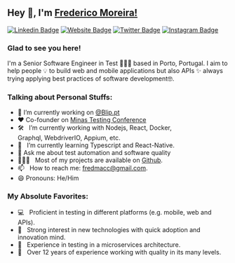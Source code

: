 ## Hey 👋, I'm [Frederico Moreira!](https://github.com/fredmoreira)

[![Linkedin Badge](https://img.shields.io/badge/-LinkedIn-0e76a8?style=flat-square&logo=Linkedin&logoColor=white)](https://www.linkedin.com/in/fredcmoreira/)
[![Website Badge](https://img.shields.io/badge/Website-3b5998?style=flat-square&logo=google-chrome&logoColor=white)](https://fredmoreira.com/)
[![Twitter Badge](https://img.shields.io/badge/-Twitter-00acee?style=flat-square&logo=Twitter&logoColor=white)](https://twitter.com/fredaomoreira)
[![Instagram Badge](https://img.shields.io/badge/-Instagram-e4405f?style=flat-square&logo=Instagram&logoColor=white)](https://www.instagram.com/fredaomoreira/)


### Glad to see you here! 
I'm a Senior Software Engineer in Test 👨🏻‍💻 based in Porto, Portugal. I aim to help people 💡 to build web and mobile applications but also APIs ✨ always trying applying best practices of software development🤓.

### Talking about Personal Stuffs:

- 🔭 I’m currently working on [@Blip.pt](https://blip.pt/)
- :heart: Co-founder on [Minas Testing Conference](https://minastestingconference.com.br/)
- 🛠 &nbsp; I’m currently working with Nodejs, React, Docker, <br /> Graphql, WebdriverIO, Appium, etc.
- 🚀 &nbsp; I’m currently learning Typescript and React-Native.
- 💬 Ask me about test automation and software quality
- 👨🏻‍💻 &nbsp; Most of my projects are available on [Github](https://github.com/fredmoreira).
- 📫 &nbsp; How to reach me: fredmacc@gmail.com.
- 😄 Pronouns: He/Him

### My Absolute Favorites:

- 💻 &nbsp; Proficient in testing in different platforms (e.g. mobile, web and APIs).
- 📰 &nbsp; Strong interest in new technologies with quick adoption and innovation mind.
- 🚀 &nbsp; Experience in testing in a microservices architecture.
- 🍕 &nbsp; Over 12 years of experience working with quality in its many levels.
